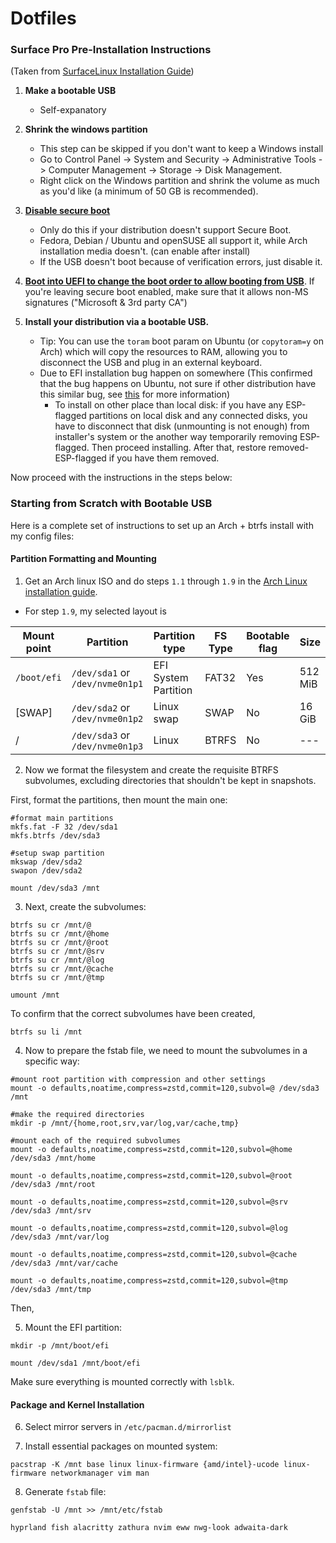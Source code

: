 # Dotfiles



### Surface Pro Pre-Installation Instructions

(Taken from [SurfaceLinux Installation Guide]())

1. **Make a bootable USB**
    - Self-expanatory

2. **Shrink the windows partition**
    - This step can be skipped if you don't want to keep a Windows install
    - Go to Control Panel -> System and Security -> Administrative Tools -> Computer Management -> Storage -> Disk Management.
    - Right click on the Windows partition and shrink the volume as much as you'd like (a minimum of 50 GB is recommended).

3. **[Disable secure boot](https://docs.microsoft.com/en-us/windows-hardware/manufacture/desktop/disabling-secure-boot)**
   - Only do this if your distribution doesn't support Secure Boot.
   - Fedora, Debian / Ubuntu and openSUSE all support it, while Arch installation media doesn't. (can enable after install)
   - If the USB doesn't boot because of verification errors, just disable it.

4. **[Boot into UEFI to change the boot order to allow booting from USB](https://support.microsoft.com/en-us/help/4023511/surface-boot-surface-from-a-usb-device)**.  If you're leaving secure boot enabled, make sure that it allows non-MS signatures ("Microsoft & 3rd party CA") 

5. **Install your distribution via a bootable USB.**
   - Tip: You can use the `toram` boot param on Ubuntu (or `copytoram=y` on Arch) which will copy the resources to RAM,
     allowing you to disconnect the USB and plug in an external keyboard.
   - Due to EFI installation bug happen on somewhere (This confirmed that the bug happens on Ubuntu, not sure if other distribution have this similar bug, see [this](https://itsfoss.com/intsall-ubuntu-on-usb/) for more information)
     - To install on other place than local disk: if you have any ESP-flagged partitions on local disk and any connected disks, you have to disconnect that disk (unmounting is not enough) from installer's system or the another way temporarily removing ESP-flagged. Then proceed installing. After that, restore removed-ESP-flagged if you have them removed.

Now proceed with the instructions in the steps below: 

### Starting from Scratch with Bootable USB

Here is a complete set of instructions to set up an Arch + btrfs install with my config files: 


#### Partition Formatting and Mounting

1. Get an Arch linux ISO and do steps `1.1` through `1.9` in the [Arch Linux installation guide](https://wiki.archlinux.org/title/installation_guide).

- For step `1.9`, my selected layout is 

| Mount point | Partition | Partition type | FS Type     | Bootable flag | Size   |
|-------------|-----------|---------------------|-----------|----|--------|
| `/boot/efi`       | `/dev/sda1`  or `/dev/nvme0n1p1` | EFI System Partition| FAT32 | Yes           | 512 MiB|
| [SWAP]      | `/dev/sda2` or `/dev/nvme0n1p2`| Linux swap | SWAP          | No            | 16 GiB |
| /           | `/dev/sda3` or `/dev/nvme0n1p3` | Linux | BTRFS       | No            | --- |


2. Now we format the filesystem and create the requisite BTRFS subvolumes, excluding directories that shouldn't be kept in snapshots.

First, format the partitions, then mount the main one: 

```
#format main partitions
mkfs.fat -F 32 /dev/sda1
mkfs.btrfs /dev/sda3

#setup swap partition
mkswap /dev/sda2
swapon /dev/sda2

mount /dev/sda3 /mnt
```

3. Next, create the subvolumes: 

```
btrfs su cr /mnt/@ 
btrfs su cr /mnt/@home 
btrfs su cr /mnt/@root 
btrfs su cr /mnt/@srv 
btrfs su cr /mnt/@log 
btrfs su cr /mnt/@cache 
btrfs su cr /mnt/@tmp

umount /mnt
```

To confirm that the correct subvolumes have been created, 

```
btrfs su li /mnt
```

4. Now to prepare the fstab file, we need to mount the subvolumes in a specific way: 
```
#mount root partition with compression and other settings
mount -o defaults,noatime,compress=zstd,commit=120,subvol=@ /dev/sda3 /mnt

#make the required directories 
mkdir -p /mnt/{home,root,srv,var/log,var/cache,tmp}

#mount each of the required subvolumes
mount -o defaults,noatime,compress=zstd,commit=120,subvol=@home /dev/sda3 /mnt/home

mount -o defaults,noatime,compress=zstd,commit=120,subvol=@root /dev/sda3 /mnt/root

mount -o defaults,noatime,compress=zstd,commit=120,subvol=@srv /dev/sda3 /mnt/srv

mount -o defaults,noatime,compress=zstd,commit=120,subvol=@log /dev/sda3 /mnt/var/log

mount -o defaults,noatime,compress=zstd,commit=120,subvol=@cache /dev/sda3 /mnt/var/cache

mount -o defaults,noatime,compress=zstd,commit=120,subvol=@tmp /dev/sda3 /mnt/tmp
```

Then, 

5. Mount the EFI partition: 

```
mkdir -p /mnt/boot/efi

mount /dev/sda1 /mnt/boot/efi
```

Make sure everything is mounted correctly with `lsblk`.

#### Package and Kernel Installation 

6. Select mirror servers in `/etc/pacman.d/mirrorlist`

7. Install essential packages on mounted system: 

```
pacstrap -K /mnt base linux linux-firmware {amd/intel}-ucode linux-firmware networkmanager vim man
```

8. Generate `fstab` file: 

```
genfstab -U /mnt >> /mnt/etc/fstab
```













```hyprland fish alacritty zathura nvim eww nwg-look adwaita-dark ```
